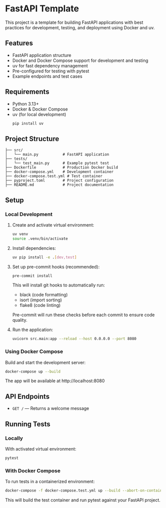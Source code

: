 
# FastAPI Template

This project is a template for building FastAPI applications with best practices for development, testing, and deployment using Docker and uv.

## Features

- FastAPI application structure
- Docker and Docker Compose support for development and testing
- uv for fast dependency management
- Pre-configured for testing with pytest
- Example endpoints and test cases

## Requirements

- Python 3.13+
- Docker & Docker Compose
- uv (for local development)
  ```sh
  pip install uv
  ```

## Project Structure

```
├── src/
│   └── main.py           # FastAPI application
├── tests/
│   └── test_main.py      # Example pytest test
├── Dockerfile            # Production Docker build
├── docker-compose.yml    # Development container
├── docker-compose.test.yml # Test container
├── pyproject.toml        # Project configuration
├── README.md             # Project documentation
```

## Setup

### Local Development

1. Create and activate virtual environment:
	```sh
	uv venv
	source .venv/bin/activate
	```

2. Install dependencies:
	```sh
	uv pip install -e .[dev,test]
	```

3. Set up pre-commit hooks (recommended):
	```sh
	pre-commit install
	```
	This will install git hooks to automatically run:
	- black (code formatting)
	- isort (import sorting)
	- flake8 (code linting)

	Pre-commit will run these checks before each commit to ensure code quality.

4. Run the application:
	```sh
	uvicorn src.main:app --reload --host 0.0.0.0 --port 8080
	```

### Using Docker Compose

Build and start the development server:

```sh
docker-compose up --build
```

The app will be available at http://localhost:8080

## API Endpoints

- `GET /` — Returns a welcome message

## Running Tests

### Locally

With activated virtual environment:
```sh
pytest
```

### With Docker Compose

To run tests in a containerized environment:

```sh
docker-compose -f docker-compose.test.yml up --build --abort-on-container-exit
```

This will build the test container and run pytest against your FastAPI project.
